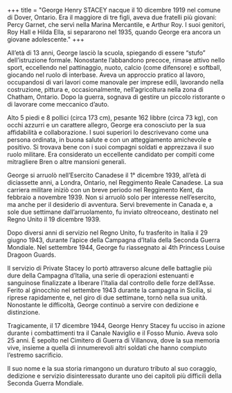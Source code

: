 +++
title = "George Henry STACEY nacque il 10 dicembre 1919 nel comune di Dover, Ontario. Era il maggiore di tre figli, aveva due fratelli più giovani: Percy Garnet, che servì nella Marina Mercantile, e Arthur Roy. I suoi genitori, Roy Hall e Hilda Ella, si separarono nel 1935, quando George era ancora un giovane adolescente."
+++


All’età di 13 anni, George lasciò la scuola, spiegando di essere “stufo” dell’istruzione formale. Nonostante l’abbandono precoce, rimase attivo nello sport, eccellendo nel pattinaggio, nuoto, calcio (come difensore) e softball, giocando nel ruolo di interbase. Aveva un approccio pratico al lavoro, occupandosi di vari lavori come manovale per imprese edili, lavorando nella costruzione, pittura e, occasionalmente, nell’agricoltura nella zona di Chatham, Ontario. Dopo la guerra, sognava di gestire un piccolo ristorante o di lavorare come meccanico d’auto.

Alto 5 piedi e 8 pollici (circa 173 cm), pesante 162 libbre (circa 73 kg), con occhi azzurri e un carattere allegro, George era conosciuto per la sua affidabilità e collaborazione. I suoi superiori lo descrivevano come una persona ordinata, in buona salute e con un atteggiamento amichevole e positivo. Si trovava bene con i suoi compagni soldati e apprezzava il suo ruolo militare. Era considerato un eccellente candidato per compiti come mitragliere Bren o altre mansioni generali.

George si arruolò nell’Esercito Canadese il 1° dicembre 1939, all’età di diciassette anni, a Londra, Ontario, nel Reggimento Reale Canadese. La sua carriera militare iniziò con un breve periodo nel Reggimento Kent, da febbraio a novembre 1939. Non si arruolò solo per interesse nell’esercito, ma anche per il desiderio di avventura. Servì brevemente in Canada e, a sole due settimane dall’arruolamento, fu inviato oltreoceano, destinato nel Regno Unito il 19 dicembre 1939.

Dopo diversi anni di servizio nel Regno Unito, fu trasferito in Italia il 29 giugno 1943, durante l’apice della Campagna d’Italia della Seconda Guerra Mondiale. Nel settembre 1944, George fu riassegnato ai 4th Princess Louise Dragoon Guards.

Il servizio di Private Stacey lo portò attraverso alcune delle battaglie più dure della Campagna d’Italia, una serie di operazioni estenuanti e sanguinose finalizzate a liberare l’Italia dal controllo delle forze dell’Asse. Ferito al ginocchio nel settembre 1943 durante la campagna in Sicilia, si riprese rapidamente e, nel giro di due settimane, tornò nella sua unità. Nonostante le difficoltà, George continuò a servire con dedizione e distinzione.

Tragicamente, il 17 dicembre 1944, George Henry Stacey fu ucciso in azione durante i combattimenti tra il Canale Naviglio e il Fosso Munio. Aveva solo 25 anni. È sepolto nel Cimitero di Guerra di Villanova, dove la sua memoria vive, insieme a quella di innumerevoli altri soldati che hanno compiuto l’estremo sacrificio.

Il suo nome e la sua storia rimangono un duraturo tributo al suo coraggio, dedizione e servizio disinteressato durante uno dei capitoli più difficili della Seconda Guerra Mondiale.

